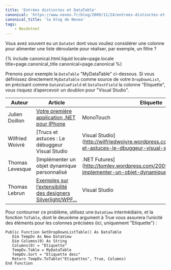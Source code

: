 ```yaml
---
title: 'Entrées distinctes et DataTable'
canonical: 'https://www.nexeo.fr/blog/2009/11/24/entrees-distinctes-et-datatabl/'
canonical_title: 'le blog de Nexeo'
tags:
    - Nexdotnet
---
```


Vous avez souvent eu un `DataSet` dont vous vouliez considérer une colonne pour alimenter une liste déroulante pour réaliser, par exemple, un filtre ?

<!-- more -->

{% include canonical.html.liquid
    locale=page.locale
    title=page.canonical_title
    canonical=page.canonical
%}

Prenons pour exemple la `DataTable` "MyDataTable" ci-dessous. Si vous définissez directement `MyDataTable` comme source de votre `DropDownList`, en précisant comme `DataValueField` et `DataTextField` la colonne "Etiquette", vous risquez d’apercevoir un doublon pour "Visual Studio".

| Auteur | Article | Etiquette |
| --- | --- | --- |
| Julien Doillon | [Votre première application .NET pour IPhone](http://blogs.dotnet-france.com/juliend/post/MonoTouch-Votre-premiere-application-NET-pour-IPhone.aspx) | MonoTouch |
| Wilfried Woivré | [Trucs et astuces : Le débuggeur Visual Studio | Visual Studio](http://wilfriedwoivre.wordpress.com/2009/10/01/trucs-et-astuces-le-dbuggeur-visual-studio/) |
| Thomas Levesque | [Implémenter un objet dynamique personnalisé | .NET Futures](http://tomlev.wordpress.com/2009/10/06/c-4-0-implementer-un-objet-dynamique-personnalise/) |
| Thomas Lebrun | [Exemples sur l’extensibilité des designers Silverlight/WPF…](http://blogs.developpeur.org/tom/archive/2009/09/17/wpf-des-exemples-sur-l-extensibilit-des-designers-silverlight-wpf-dans-visual-studio-2010-beta-2.aspx) | Visual Studio |

Pour contourner ce problème, utilisez une `DataView` intermédiaire, et la fonction `ToTable`, dont le deuxième argument à True vous assurera l’unicité des éléments pour les colonnes précisées (ici, uniquement "Etiquette") :

```
Public Function GetDropDownListTable() As DataTable
   Dim TempDv As New DataView
   Dim Columns(0) As String
   Columns(0) = "Etiquette"
   TempDv.Table = MyDataTable
   TempDv.Sort = "Etiquette desc"
   Return TempDv.ToTable("Etiquettes", True, Columns)
End Function
```
